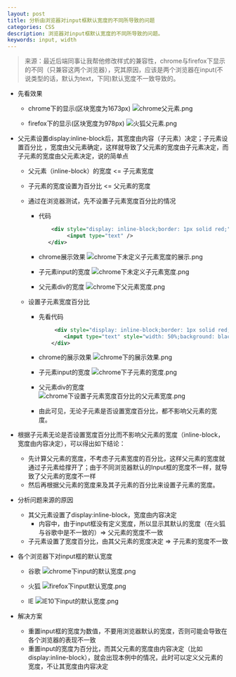 ```yaml
---
layout: post
title: 分析由浏览器对input框默认宽度的不同所导致的问题 
categories: CSS
description: 浏览器对input框默认宽度的不同所导致的问题。
keywords: input, width
---
```


> 来源：最近后端同事让我帮他修改样式的兼容性，chrome与firefox下显示的不同（只兼容这两个浏览器），究其原因，应该是两个浏览器在input(不说类型的话，默认为text，下同)默认宽度不一致导致的。

* 先看效果
    * chrome下的显示(区块宽度为1673px)
![chrome父元素.png](http://upload-images.jianshu.io/upload_images/2741651-4e54f2116001ec31.png?imageMogr2/auto-orient/strip%7CimageView2/2/w/1240)

    * firefox下的显示(区块宽度为978px)
![火狐父元素.png](http://upload-images.jianshu.io/upload_images/2741651-55beb3a250cf279e.png?imageMogr2/auto-orient/strip%7CimageView2/2/w/1240)
* 父元素设置display:inline-block后，其宽度由内容（子元素）决定；子元素设置百分比  ，宽度由父元素确定，这样就导致了父元素的宽度由子元素决定，而子元素的宽度由父元素决定，说的简单点
  * 父元素（inline-block）的宽度 <=  子元素宽度
  * 子元素的宽度设置为百分比 <= 父元素的宽度
  * 通过在浏览器测试，先不设置子元素宽度百分比的情况
      * 代码 
      
         ```xml
             <div style="display: inline-block;border: 1px solid red;">
                  <input type="text" />
            </div>
         ```

    * chrome展示效果
![chrome下未定义子元素宽度的展示.png](http://upload-images.jianshu.io/upload_images/2741651-1d6005f27375b547.png?imageMogr2/auto-orient/strip%7CimageView2/2/w/1240)
    * 子元素input的宽度
![chrome下未定义子元素宽度.png](http://upload-images.jianshu.io/upload_images/2741651-639f04fc8e720ece.png?imageMogr2/auto-orient/strip%7CimageView2/2/w/1240)
    * 父元素div的宽度
![chrome下父元素宽度.png](http://upload-images.jianshu.io/upload_images/2741651-26a2510156bfcd04.png?imageMogr2/auto-orient/strip%7CimageView2/2/w/1240)

  * 设置子元素宽度百分比
    * 先看代码 
    
        ```xml
             <div style="display: inline-block;border: 1px solid red;">
                <input type="text" style="width: 50%;background: black" />
            </div>
        ```
    * chrome的展示效果
![chrome下的展示效果.png](http://upload-images.jianshu.io/upload_images/2741651-3b245a1f22a2ca23.png?imageMogr2/auto-orient/strip%7CimageView2/2/w/1240)
    * 子元素input的宽度
![chrome下子元素的宽度.png](http://upload-images.jianshu.io/upload_images/2741651-3158c6aa553da782.png?imageMogr2/auto-orient/strip%7CimageView2/2/w/1240)
    * 父元素div的宽度
![chrome下设置子元素宽度百分比的父元素宽度.png](http://upload-images.jianshu.io/upload_images/2741651-b07163b32b7c1c8f.png?imageMogr2/auto-orient/strip%7CimageView2/2/w/1240)
    * 由此可见，无论子元素是否设置宽度百分比，都不影响父元素的宽度。

* 根据子元素无论是否设置宽度百分比而不影响父元素的宽度（inline-block，宽度由内容决定），可以得出如下结论：

   * 先计算父元素的宽度，不考虑子元素宽度的百分比，这样父元素的宽度就通过子元素给撑开了；由于不同浏览器默认的Input框的宽度不一样，就导致了父元素的宽度不一样
   * 然后再根据父元素的宽度来及其子元素的百分比来设置子元素的宽度。
* 分析问题来源的原因
    * 其父元素设置了display:inline-block，宽度由内容决定
        * 内容中，由于input框没有定义宽度，所以显示其默认的宽度（在火狐与谷歌中是不一致的）=> 父元素的宽度不一致
    * 子元素设置了宽度百分比，由其父元素的宽度决定 => 子元素的宽度不一致
  
* 各个浏览器下对input框的默认宽度
    * 谷歌
![chrome下input的默认宽度.png](http://upload-images.jianshu.io/upload_images/2741651-cfd1d11434273581.png?imageMogr2/auto-orient/strip%7CimageView2/2/w/1240)

    * 火狐
![firefox下input默认宽度.png](http://upload-images.jianshu.io/upload_images/2741651-f4fd0fb8c620dda4.png?imageMogr2/auto-orient/strip%7CimageView2/2/w/1240)

    * IE
![IE10下input的默认宽度.png](http://upload-images.jianshu.io/upload_images/2741651-afd1937ed8019ed8.png?imageMogr2/auto-orient/strip%7CimageView2/2/w/1240)

* 解决方案
    * 重置input框的宽度为数值，不要用浏览器默认的宽度，否则可能会导致在各个浏览器的表现不一致
    * 重置input的宽度为百分比，而其父元素的宽度由内容决定（比如display:inline-block），就会出现本例中的情况，此时可以定义父元素的宽度，不让其宽度由内容决定